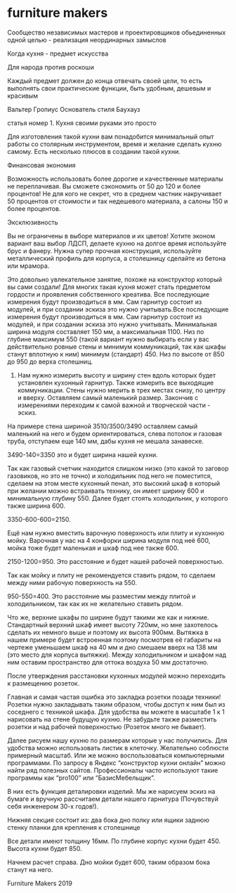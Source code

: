 # furniture makers

Сообщество независимых мастеров и проектировщиков обьединенных одной целью - реализация неординарных замыслов

Когда кухня - предмет искусства

Для народа против роскоши

Каждый предмет должен до конца отвечать своей цели, то есть выполнять свои практические функции, быть удобным, дешевым и красивым

Вальтер Гропиус Основатель стиля Баухауз

статья номер 1.
Кухня своими руками это просто

Для изготовления такой кухни вам понадобится минимальный опыт работы со столярным инструментом, время и желание сделать кухню самому. Есть несколько плюсов в создании такой кухни.

Финансовая экономия

Возможность использовать более дорогие и качественные материалы не переплачивая. Вы сможете сэкономить от 50 до 120 и более процентов! Не для кого не секрет, что в среднем частник накручивает 50 процентов от стоимости и так недешевого материала, а салоны 150 и более процентов.

Эксклюзивность

Вы не ограничены в выборе материалов и их цветов! Хотите эконом вариант ваш выбор ЛДСП, делаете кухню на долгое время используйте брус и фанеру. Нужна супер прочная конструкция, используйте металлический профиль для корпуса, а столешницу сделайте из бетона или мрамора.</p>

Это довольно увлекательное занятие, похоже на конструктор который вы сами создали! Для многих такая кухня может стать предметом гордости и проявления собственного креатива.
Все последующие измерения будут производиться в мм. Сам гарнитур состоит из модулей, и при создании эскиза это нужно учитывать.Все последующие измерения будут производиться в мм.
Сам гарнитур состоит из модулей, и при создании эскиза это нужно учитывать.
Минимальная ширина модуля составляет 150 мм, а максимальная 1100.
Низ по глубине максимум 550 (такой вариант нужно выбирать если у вас действительно ровные стены и минимум коммуникаций, так как шкафы станут вплотную к ним) минимум (стандарт) 450.
Низ по высоте от 850 до 950 до верха столешниц.
1. Нам нужно измерить высоту и ширину стен вдоль которых будет установлен кухонный гарнитур. Также измерить все выходящие коммуникации. Стены нужно мерить в трех местах снизу, по центру и вверху. Оставляем самый маленький размер.
Закончив с измерениями переходим к самой важной и творческой части - эскиз.

На примере стена шириной 3510/3500/3490 оставляем самый маленький на него и будем ориентироваться, слева потолок и газовая труба, отступаем еще 140 мм, дабы кухня не мешала занавеске.

3490-140=3350 это и будет ширина нашей кухни.

Так как газовый счетчик находится слишком низко (это какой то заговор газовиков, но это не точно) и холодильник под него не поместится, сделаем на этом месте кухонный пенал, это высокий шкаф в который при желании можно встраивать технику, он имеет ширину 600 и минимальную глубину 550. Далее будет стоять холодильник, у которого также ширина 600.

3350-600-600=2150.

Ещё нам нужно вместить варочную поверхность или плиту и кухонную мойку. Варочная у нас на 4 конфорки ширина модуля под неё 600, мойка тоже будет маленькая и шкаф под нее также 600.

2150-1200=950. Это расстояние и будет нашей рабочей поверхностью.

Так как мойку и плиту не рекомендуется ставить рядом, то сделаем между ними рабочую поверхность на 550.

950-550=400. Это расстояние мы разместим между плитой и холодильником, так как их не желательно ставить рядом.

Что же, верхние шкафы по ширине будут такими же как и нижние.
Стандартный верхний шкаф имеет высоту 720мм, но мне захотелось сделать их немного выше и поэтому их высота 900мм.
Вытяжка в нашем примере будет встроенная поэтому посмотрев её габариты на чертеже уменьшаем шкаф на 40 мм и дно смешаем вверх на 138 мм (это место для корпуса вытяжки).
Между холодильником и шкафом над ним оставим пространство для оттока воздуха 50 мм достаточно.

После утверждения расстановки кухонных модулей можно переходить к размещению розеток.

Главная и самая частая ошибка это закладка розетки позади техники!
Розетки нужно закладывать таким образом, чтобы доступ к ним был из соседнего с техникой шкафа. Для удобства вы можете в масштабе 1 к 1 нарисовать на стене будущую кухню. Не забудьте также разместить розетки и над рабочей поверхностью (Розеток много не бывает).

Далее рисуем нашу кухню по размерам которые у нас получились. Для удобства можно использовать листик в клеточку. Желательно соблюсти примерный масштаб.
Или же можно воспользоваться компьютерными программами. По запросу в Яндекс “конструктор кухни онлайн” можно найти ряд полезных сайтов. Профессионалы часто используют такие программы как “pro100” или “БазисМебельщик”.

В них есть функция деталировки изделий. Мы же нарисуем эскиз на бумаге и вручную рассчитаем детали нашего гарнитура (Почувствуй себя инженером 30-х годов!).

Нижняя секция состоит из:
два бока
дно
полку или ящики
заднюю стенку
планки для крепления к столешнице

Все детали имеют толщину 16мм.
По глубине корпус кухни будет 450.
Высота кухни будет 850.

Начнем расчет справа. Дно мойки будет 600, таким образом бока станут на него.

Furniture Makers 2019

